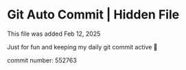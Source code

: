 # Git Auto Commit | Hidden File

This file was added Feb 12, 2025

Just for fun and keeping my daily git commit active 🤪

commit number: 552763
